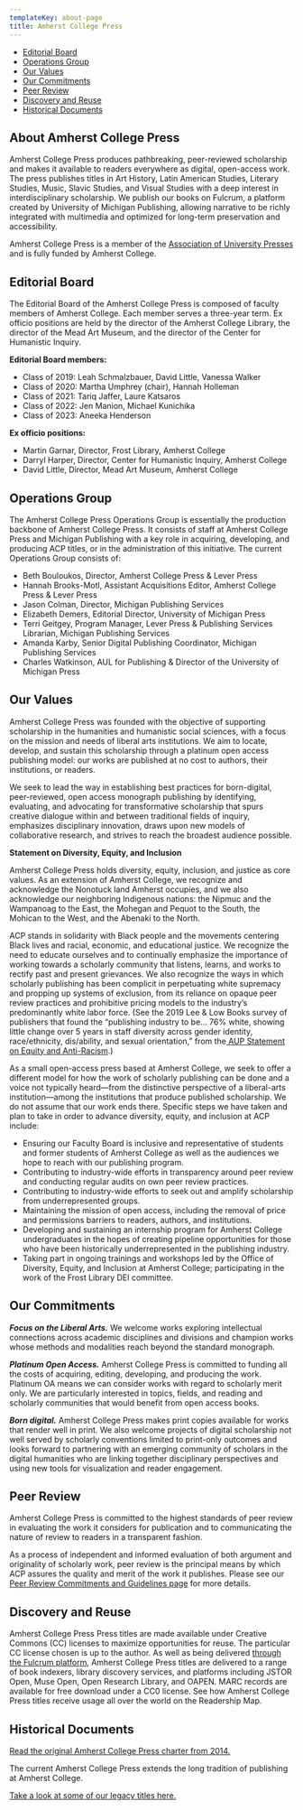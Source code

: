 ```yaml
---
templateKey: about-page
title: Amherst College Press
---
```

<ul class="list-unstyled">
<li><a href="#editorial">Editorial Board</a></li>
<li><a href="#operations">Operations Group</a></li>
<li><a href="#values">Our Values</a></li>
<li><a href="#commitments">Our Commitments</a></li>
<li><a href="#peerreview">Peer Review</a></li>
<li><a href="#discovery">Discovery and Reuse</a></li>
<li><a href="#historical-docs">Historical Documents</a></li>
</ul>

<h2 id="governance">About Amherst College Press</h2>

Amherst College Press produces pathbreaking, peer-reviewed scholarship and makes it available to readers everywhere as digital, open-access work. The press publishes titles in Art History, Latin American Studies, Literary Studies, Music, Slavic Studies, and Visual Studies with a deep interest in interdisciplinary scholarship. We publish our books on Fulcrum, a platform created by University of Michigan Publishing, allowing narrative to be richly integrated with multimedia and optimized for long-term preservation and accessibility.

Amherst College Press is a member of the [Association of University Presses](http://www.aupresses.org/) and is fully funded by Amherst College.

<h2 id="editorial">Editorial Board</h2>

The Editorial Board of the Amherst College Press is composed of faculty members of Amherst College. Each member serves a three-year term. Ex officio positions are held by the director of the Amherst College Library, the director of the Mead Art Museum, and the director of the Center for Humanistic Inquiry.

**Editorial Board members:**

* Class of 2019: Leah Schmalzbauer, David Little, Vanessa Walker
* Class of 2020: Martha Umphrey (chair), Hannah Holleman
* Class of 2021: Tariq Jaffer, Laure Katsaros 
* Class of 2022: Jen Manion, Michael Kunichika 
* Class of 2023: Aneeka Henderson

**Ex officio positions:**

* Martin Garnar, Director, Frost Library, Amherst College
* Darryl Harper, Director, Center for Humanistic Inquiry, Amherst College
* David Little, Director, Mead Art Museum, Amherst College

<h2 id="operations">Operations Group</h2>

The Amherst College Press Operations Group is essentially the production backbone of Amherst College Press. It consists of staff at Amherst College Press and Michigan Publishing with a key role in acquiring, developing, and producing ACP titles, or in the administration of this initiative. The current Operations Group consists of:

* Beth Bouloukos, Director, Amherst College Press & Lever Press
* Hannah Brooks-Motl, Assistant Acquisitions Editor, Amherst College Press & Lever Press
* Jason Colman, Director, Michigan Publishing Services
* Elizabeth Demers, Editorial Director, University of Michigan Press
* Terri Geitgey, Program Manager, Lever Press & Publishing Services Librarian, Michigan Publishing Services
* Amanda Karby, Senior Digital Publishing Coordinator, Michigan Publishing Services
* Charles Watkinson, AUL for Publishing & Director of the University of Michigan Press

<h2 id="values">Our Values</h2>

Amherst College Press was founded with the objective of supporting scholarship in the humanities and humanistic social sciences, with a focus on the mission and needs of liberal arts institutions. We aim to locate, develop, and sustain this scholarship through a platinum open access publishing model: our works are published at no cost to authors, their institutions, or readers.

We seek to lead the way in establishing best practices for born-digital, peer-reviewed, open access monograph publishing by identifying, evaluating, and advocating for transformative scholarship that spurs creative dialogue within and between traditional fields of inquiry, emphasizes disciplinary innovation, draws upon new models of collaborative research, and strives to reach the broadest audience possible.

**Statement on Diversity, Equity, and Inclusion**

Amherst College Press holds diversity, equity, inclusion, and justice as core values. As an extension of Amherst College, we recognize and acknowledge the Nonotuck land Amherst occupies, and we also acknowledge our neighboring Indigenous nations: the Nipmuc and the Wampanoag to the East, the Mohegan and Pequot to the South, the Mohican to the West, and the Abenaki to the North.

ACP stands in solidarity with Black people and the movements centering Black lives and racial, economic, and educational justice. We recognize the need to educate ourselves and to continually emphasize the importance of working towards a scholarly community that listens, learns, and works to rectify past and present grievances. We also recognize the ways in which scholarly publishing has been complicit in perpetuating white supremacy and propping up systems of exclusion, from its reliance on opaque peer review practices and prohibitive pricing models to the industry’s predominantly white labor force. (See the 2019 Lee & Low Books survey of publishers that found the “publishing industry to be… 76% white, showing little change over 5 years in staff diversity across gender identity, race/ethnicity, dis/ability, and sexual orientation,” from the[ AUP Statement on Equity and Anti-Racism](https://aupresses.org/about-aupresses/equity-and-antiracism/).)

As a small open-access press based at Amherst College, we seek to offer a different model for how the work of scholarly publishing can be done and a voice not typically heard—from the distinctive perspective of a liberal-arts institution—among the institutions that produce published scholarship. We do not assume that our work ends there. Specific steps we have taken and plan to take in order to advance diversity, equity, and inclusion at ACP include:

* Ensuring our Faculty Board is inclusive and representative of students and former students of Amherst College as well as the audiences we hope to reach with our publishing program. 
* Contributing to industry-wide efforts in transparency around peer review and conducting regular audits on own peer review practices. 
* Contributing to industry-wide efforts to seek out and amplify scholarship from underrepresented groups.
* Maintaining the mission of open access, including the removal of price and permissions barriers to readers, authors, and institutions.
* Developing and sustaining an internship program for Amherst College undergraduates in the hopes of creating pipeline opportunities for those who have been historically underrepresented in the publishing industry.
* Taking part in ongoing trainings and workshops led by the Office of Diversity, Equity, and Inclusion at Amherst College; participating in the work of the Frost Library DEI committee.

<h2 id="commitments">Our Commitments</h2>

***Focus on the Liberal Arts.*** We welcome works exploring intellectual connections across academic disciplines and divisions and champion works whose methods and modalities reach beyond the standard monograph.

***Platinum Open Access.*** Amherst College Press is committed to funding all the costs of acquiring, editing, developing, and producing the work. Platinum OA means we can consider works with regard to scholarly merit only. We are particularly interested in topics, fields, and reading and scholarly communities that would benefit from open access books.

***Born digital.*** Amherst College Press makes print copies available for works that render well in print. We also welcome projects of digital scholarship not well served by scholarly conventions limited to print-only outcomes and looks forward to partnering with an emerging community of scholars in the digital humanities who are linking together disciplinary perspectives and using new tools for visualization and reader engagement.

<h2 id="peerreview">Peer Review</h2>

Amherst College Press is committed to the highest standards of peer review in evaluating the work it considers for publication and to communicating the nature of review to readers in a transparent fashion. 

As a process of independent and informed evaluation of both argument and originality of scholarly work, peer review is the principal means by which ACP assures the quality and merit of the work it publishes. Please see our [Peer Review Commitments and Guidelines page](https://leverpress.org/peerreview) for more details.

<h2 id="discovery">Discovery and Reuse</h2>

Amherst College Press Press titles are made available under Creative Commons (CC) licenses to maximize opportunities for reuse. The particular CC license chosen is up to the author. As well as being delivered [through the Fulcrum platform](https://www.fulcrum.org/amherst?locale=en), Amherst College Press titles are delivered to a range of book indexers, library discovery services, and platforms including JSTOR Open, Muse Open, Open Research Library, and OAPEN. MARC records are available for free download under a CC0 license. See how Amherst College Press titles receive usage all over the world on the Readership Map.

<h2 id="historical-docs">Historical Documents</h2>

<a href="assets/acp-2014-charter.pdf">Read the original Amherst College Press charter from 2014. </a>

 The current Amherst College Press extends the long tradition of publishing at Amherst College.

<a href="assets/acp-historical-titles.pdf">Take a look at some of our legacy titles here.</a>